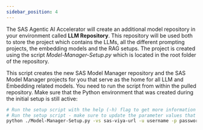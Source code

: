 ```yaml
---
sidebar_position: 4
---
```


The SAS Agentic AI Accelerator will create an additional model repository in your environment called **LLM Repository**. This repository will be used both to store the project which contains the LLMs, all the different prompting projects, the embedding models and the RAG setups. The project is created using the script *Model-Manager-Setup.py* which is located in the root folder of the repository.

This script creates the new SAS Model Manager repository and the SAS Model Manager projects for you that serve as the home for all LLM and Embedding related models. You need to run the script from within the pulled repository. Make sure that the Python environment that was created during the initial setup is still active:

```bash
# Run the setup script with the help (-h) flag to get more information on each parameter
# Run the setup script - make sure to update the parameter values that are passed into the script
python ./Model-Manager-Setup.py -vs sas-viya-url -u username -p password -rp responsible_party -e endpoint_from_scr_deployment
```

